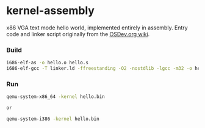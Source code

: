 # kernel-assembly

x86 VGA text mode hello world, implemented entirely in assembly.
Entry code and linker script originally from the [OSDev.org wiki](https://wiki.osdev.org/Bare_Bones).

### Build

```bash
i686-elf-as -o hello.o hello.s
i686-elf-gcc -T linker.ld -ffreestanding -O2 -nostdlib -lgcc -m32 -o hello.bin hello.o 
```

### Run
```bash
qemu-system-x86_64 -kernel hello.bin

or

qemu-system-i386 -kernel hello.bin
```

